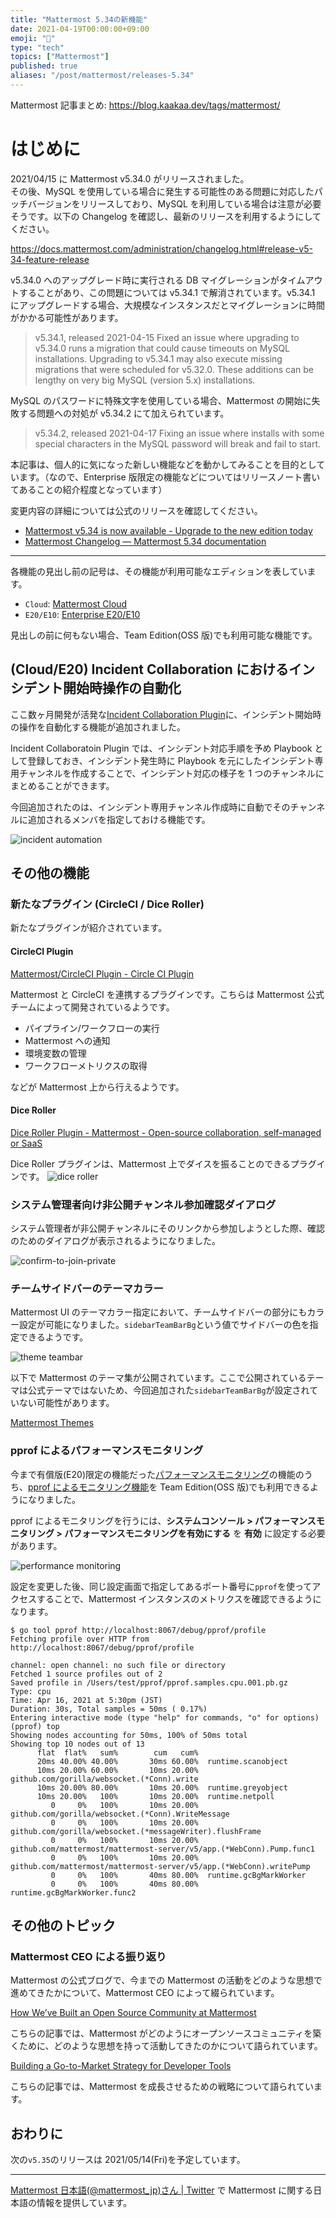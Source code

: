```yaml
---
title: "Mattermost 5.34の新機能"
date: 2021-04-19T00:00:00+09:00
emoji: "📣"
type: "tech"
topics: ["Mattermost"]
published: true
aliases: "/post/mattermost/releases-5.34"
---
```


Mattermost 記事まとめ: https://blog.kaakaa.dev/tags/mattermost/

# はじめに

2021/04/15 に Mattermost v5.34.0 がリリースされました。  
その後、MySQL を使用している場合に発生する可能性のある問題に対応したパッチバージョンをリリースしており、MySQL を利用している場合は注意が必要そうです。以下の Changelog を確認し、最新のリリースを利用するようにしてください。

https://docs.mattermost.com/administration/changelog.html#release-v5-34-feature-release

v5.34.0 へのアップグレード時に実行される DB マイグレーションがタイムアウトすることがあり、この問題については v5.34.1 で解消されています。v5.34.1 にアップグレードする場合、大規模なインスタンスだとマイグレーションに時間がかかる可能性があります。

> v5.34.1, released 2021-04-15
> Fixed an issue where upgrading to v5.34.0 runs a migration that could cause timeouts on MySQL installations. Upgrading to v5.34.1 may also execute missing migrations that were scheduled for v5.32.0. These additions can be lengthy on very big MySQL (version 5.x) installations.

MySQL のパスワードに特殊文字を使用している場合、Mattermost の開始に失敗する問題への対処が v5.34.2 にて加えられています。

> v5.34.2, released 2021-04-17
> Fixing an issue where installs with some special characters in the MySQL password will break and fail to start.

本記事は、個人的に気になった新しい機能などを動かしてみることを目的としています。（なので、Enterprise 版限定の機能などについてはリリースノート書いてあることの紹介程度となっています）

変更内容の詳細については公式のリリースを確認してください。

- [Mattermost v5\.34 is now available \- Upgrade to the new edition today](https://mattermost.com/blog/mattermost-release-v5-34/)
- [Mattermost Changelog — Mattermost 5\.34 documentation](https://docs.mattermost.com/administration/changelog.html#release-v5-34-feature-release)

---

各機能の見出し前の記号は、その機能が利用可能なエディションを表しています。

- `Cloud`: [Mattermost Cloud](https://mattermost.com/pricing-cloud/)
- `E20/E10`: [Enterprise E20/E10](https://mattermost.com/pricing-self-managed/)

見出しの前に何もない場合、Team Edition(OSS 版)でも利用可能な機能です。

## (Cloud/E20) Incident Collaboration におけるインシデント開始時操作の自動化

ここ数ヶ月開発が活発な[Incident Collaboration Plugin](https://github.com/mattermost/mattermost-plugin-incident-collaboration)に、インシデント開始時の操作を自動化する機能が追加されました。

Incident Collaboratoin Plugin では、インシデント対応手順を予め Playbook として登録しておき、インシデント発生時に Playbook を元にしたインシデント専用チャンネルを作成することで、インシデント対応の様子を 1 つのチャンネルにまとめることができます。

今回追加されたのは、インシデント専用チャンネル作成時に自動でそのチャンネルに追加されるメンバを指定しておける機能です。

![incident automation](https://blog.kaakaa.dev/images/posts/mattermost/releases-5.34/incident-automation.png)

## その他の機能

### 新たなプラグイン (CircleCI / Dice Roller)

新たなプラグインが紹介されています。

#### CircleCI Plugin

[Mattermost/CircleCI Plugin \- Circle CI Plugin](https://mattermost.gitbook.io/circle-ci-plugin/)

Mattermost と CircleCI を連携するプラグインです。こちらは Mattermost 公式チームによって開発されているようです。

- パイプライン/ワークフローの実行
- Mattermost への通知
- 環境変数の管理
- ワークフローメトリクスの取得

などが Mattermost 上から行えるようです。

#### Dice Roller

[Dice Roller Plugin \- Mattermost \- Open\-source collaboration, self\-managed or SaaS](https://mattermost.com/marketplace/dice-roller-plugin/)

Dice Roller プラグインは、Mattermost 上でダイスを振ることのできるプラグインです。
![dice roller](https://blog.kaakaa.dev/images/posts/mattermost/releases-5.34/dice-roller.png)

### システム管理者向け非公開チャンネル参加確認ダイアログ

システム管理者が非公開チャンネルにそのリンクから参加しようとした際、確認のためのダイアログが表示されるようになりました。

![confirm-to-join-private](https://blog.kaakaa.dev/images/posts/mattermost/releases-5.34/confirm-to-join-private.png)

### チームサイドバーのテーマカラー

Mattermost UI のテーマカラー指定において、チームサイドバーの部分にもカラー設定が可能になりました。`sidebarTeamBarBg`という値でサイドバーの色を指定できるようです。

![theme teambar](https://blog.kaakaa.dev/images/posts/mattermost/releases-5.34/theme-teambar.png)

以下で Mattermost のテーマ集が公開されています。ここで公開されているテーマは公式テーマではないため、今回追加された`sidebarTeamBarBg`が設定されていない可能性があります。

[Mattermost Themes](https://avasconcelos114.github.io/mattermost-themes/)

### pprof によるパフォーマンスモニタリング

今まで有償版(E20)限定の機能だった[パフォーマンスモニタリング](https://docs.mattermost.com/deployment/metrics.html)の機能のうち、[pprof によるモニタリング機能](https://docs.mattermost.com/deployment/metrics.html#standard-go-metrics)を Team Edition(OSS 版)でも利用できるようになりました。

pprof によるモニタリングを行うには、**システムコンソール > パフォーマンスモニタリング > パフォーマンスモニタリングを有効にする** を **有効** に設定する必要があります。

![performance monitoring](https://blog.kaakaa.dev/images/posts/mattermost/releases-5.34/performance-monitoring.png)

設定を変更した後、同じ設定画面で指定してあるポート番号に`pprof`を使ってアクセスすることで、Mattermost インスタンスのメトリクスを確認できるようになります。

```
$ go tool pprof http://localhost:8067/debug/pprof/profile
Fetching profile over HTTP from http://localhost:8067/debug/pprof/profile

channel: open channel: no such file or directory
Fetched 1 source profiles out of 2
Saved profile in /Users/test/pprof/pprof.samples.cpu.001.pb.gz
Type: cpu
Time: Apr 16, 2021 at 5:30pm (JST)
Duration: 30s, Total samples = 50ms ( 0.17%)
Entering interactive mode (type "help" for commands, "o" for options)
(pprof) top
Showing nodes accounting for 50ms, 100% of 50ms total
Showing top 10 nodes out of 13
      flat  flat%   sum%        cum   cum%
      20ms 40.00% 40.00%       30ms 60.00%  runtime.scanobject
      10ms 20.00% 60.00%       10ms 20.00%  github.com/gorilla/websocket.(*Conn).write
      10ms 20.00% 80.00%       10ms 20.00%  runtime.greyobject
      10ms 20.00%   100%       10ms 20.00%  runtime.netpoll
         0     0%   100%       10ms 20.00%  github.com/gorilla/websocket.(*Conn).WriteMessage
         0     0%   100%       10ms 20.00%  github.com/gorilla/websocket.(*messageWriter).flushFrame
         0     0%   100%       10ms 20.00%  github.com/mattermost/mattermost-server/v5/app.(*WebConn).Pump.func1
         0     0%   100%       10ms 20.00%  github.com/mattermost/mattermost-server/v5/app.(*WebConn).writePump
         0     0%   100%       40ms 80.00%  runtime.gcBgMarkWorker
         0     0%   100%       40ms 80.00%  runtime.gcBgMarkWorker.func2
```

## その他のトピック

### Mattermost CEO による振り返り

Mattermost の公式ブログで、今までの Mattermost の活動をどのような思想で進めてきたかについて、Mattermost CEO によって綴られています。

[How We’ve Built an Open Source Community at Mattermost](https://mattermost.com/blog/building-open-source-community/)

こちらの記事では、Mattermost がどのようにオープンソースコミュニティを築くために、どのような思想を持って活動してきたのかについて語られています。

[Building a Go\-to\-Market Strategy for Developer Tools](https://mattermost.com/blog/go-to-market-strategy-for-developer-tools/)

こちらの記事では、Mattermost を成長させるための戦略について語られています。

## おわりに

次の`v5.35`のリリースは 2021/05/14(Fri)を予定しています。

---

[Mattermost 日本語\(@mattermost_jp\)さん \| Twitter](https://twitter.com/mattermost_jp?lang=ja) で Mattermost に関する日本語の情報を提供しています。
